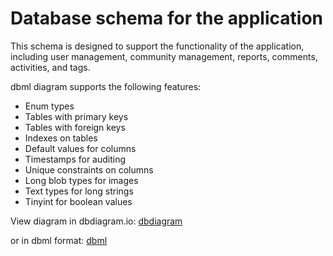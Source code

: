 # Database schema for the application

This schema is designed to support the functionality of the application, including user management, community management, reports, comments, activities, and tags.

dbml diagram supports the following features:

- Enum types
- Tables with primary keys
- Tables with foreign keys
- Indexes on tables
- Default values for columns
- Timestamps for auditing
- Unique constraints on columns
- Long blob types for images
- Text types for long strings
- Tinyint for boolean values

View diagram in dbdiagram.io: [dbdiagram](https://dbdiagram.io/d/ZoneVitae-681d626c5b2fc4582fd7950a)

or in dbml format: [dbml](https://raw.githubusercontent.com/Savecoders/ZoneVitae/main/docs/database/schema.dbml)
